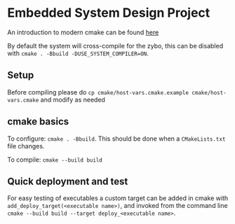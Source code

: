 # Embedded System Design Project

An introduction to modern cmake can be found [here](https://cliutils.gitlab.io/modern-cmake/)

By default the system will cross-compile for the zybo, this can be disabled with
`cmake . -Bbuild -DUSE_SYSTEM_COMPILER=ON`.

## Setup
Before compiling please do `cp cmake/host-vars.cmake.example cmake/host-vars.cmake`
and modify as needed

## cmake basics

To configure: `cmake . -Bbuild`. This should be done when a `CMakeLists.txt` file changes.

To compile: `cmake --build build`

## Quick deployment and test

For easy testing of executables a custom target can be added in cmake with
`add_deploy_target(<executable name>)`, and invoked from the command line 
`cmake --build build --target deploy_<executable name>`.

